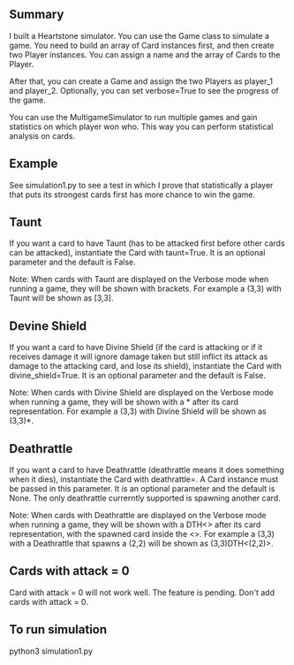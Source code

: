 ## Summary

I built a Heartstone simulator. You can use the Game class to simulate a game. You need to build an array of Card instances first, and then create two Player instances. You can assign a name and the array of Cards to the Player.

After that, you can create a Game and assign the two Players as player_1 and player_2.
Optionally, you can set verbose=True to see the progress of the game.

You can use the MultigameSimulator to run multiple games and gain statistics on which player won who.
This way you can perform statistical analysis on cards.

## Example
See simulation1.py to see a test in which I prove that statistically a player that puts its strongest cards first has more chance to win the game.

## Taunt
If you want a card to have Taunt (has to be attacked first before other cards can be attacked), instantiate the Card with taunt=True. It is an optional parameter and the default is False.

Note: When cards with Taunt are displayed on the Verbose mode when running a game, they will be shown with brackets. For example a (3,3) with Taunt will be shown as [3,3].

## Devine Shield
If you want a card to have Divine Shield (if the card is attacking or if it receives damage it will ignore damage taken but still inflict its attack as damage to the attacking card, and lose its shield), instantiate the Card with divine_shield=True. It is an optional parameter and the default is False.

Note: When cards with Divine Shield are displayed on the Verbose mode when running a game, they will be shown with a * after its card representation. For example a (3,3) with Divine Shield will be shown as (3,3)*.

## Deathrattle
If you want a card to have Deathrattle (deathrattle means it does something when it dies), instantiate the Card with deathrattle=<Card>. A Card instance must be passed in this parameter. It is an optional parameter and the default is None.
The only deathrattle currerntly supported is spawning another card.

Note: When cards with Deathrattle are displayed on the Verbose mode when running a game, they will be shown with a DTH<> after its card representation, with the spawned card inside the <>. For example a (3,3) with a Deathrattle that spawns a (2,2) will be shown as (3,3)DTH<(2,2)>.

## Cards with attack = 0
Card with attack = 0 will not work well. The feature is pending. Don't add cards with attack = 0.

## To run simulation
python3 simulation1.py
